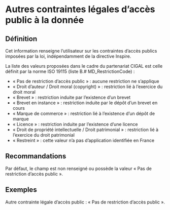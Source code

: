
<!-- Begin @dataLegalAccessOtherConstraints.md -->

# Autres contraintes légales d’accès public à la donnée

## Définition

Cet information renseigne l’utilisateur sur les contraintes d’accès publics imposées par la loi, indépendamment de la directive Inspire.

La liste des valeurs proposées dans le cadre du partenariat CIGAL est celle définit par la norme ISO 19115 (liste B.# MD_RestrictionCode) :

- « Pas de restriction d’accès public » : aucune restriction ne s’applique
- « Droit d’auteur / Droit moral (copyright) » : restriction lié à l’exercice du droit moral
- « Brevet » : restriction induite par l’existence d’un brevet
- « Brevet en instance » : restriction induite par le dépôt d’un brevet en cours
- « Marque de commerce » : restriction lié à l’existence d’un dépôt de marque
- « Licence » : restriction induite par l’existence d’une licence
- « Droit de propriété intellectuelle / Droit patrimonial » : restriction lié à l’exercice du droit patrimonial
- « Restreint » : cette valeur n’a pas d’application identifiée en France

## Recommandations

Par défaut, le champ est non renseigné ou possède la valeur « Pas de restriction d’accès public ».

## Exemples

Autre contrainte légale d’accès public : « Pas de restriction d’accès public ».

<!-- End @dataLegalAccessOtherConstraints.md -->

